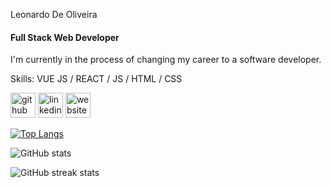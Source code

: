 Leonardo De Oliveira
#### Full Stack Web Developer 
I'm currently in the process of changing my career to a software developer.

Skills: VUE JS / REACT / JS / HTML / CSS



[<img src='https://cdn.jsdelivr.net/npm/simple-icons@3.0.1/icons/github.svg' alt='github' height='40'>](https://github.com/lenehrt)  [<img src='https://cdn.jsdelivr.net/npm/simple-icons@3.0.1/icons/linkedin.svg' alt='linkedin' height='40'>](https://www.linkedin.com/in/lenehrt/)  [<img src='https://cdn.jsdelivr.net/npm/simple-icons@3.0.1/icons/icloud.svg' alt='website' height='40'>](www.lenehrt.com)  

[![Top Langs](https://github-readme-stats.vercel.app/api/top-langs/?username=lenehrt)](https://github.com/anuraghazra/github-readme-stats)

![GitHub stats](https://github-readme-stats.vercel.app/api?username=lenehrt&show_icons=true)  

![GitHub streak stats](https://github-readme-streak-stats.herokuapp.com/?user=lenehrt)  

